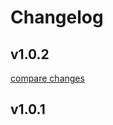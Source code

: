 # Changelog


## v1.0.2

[compare changes](https://github.com/timb-103/nuxt-rate-limit/compare/v1.0.1...v1.0.2)

## v1.0.1

